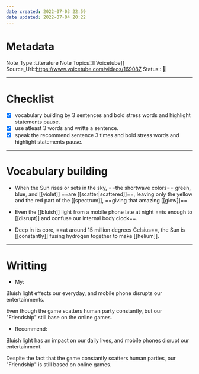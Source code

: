 ```yaml
---
date created: 2022-07-03 22:59
date updated: 2022-07-04 20:22
---
```


# Metadata

Note_Type::Literature Note
Topics::[[Voicetube]]
Source_Url::<https://www.voicetube.com/videos/169087>
Status:: 👶

---

# Checklist

- [x] vocabulary building by 3 sentences and bold stress words and highlight statements pause.
- [x] use atleast 3 words and writte a sentence.
- [x] speak the recommend sentence 3 times and bold stress words and highlight statements pause.

---

# Vocabulary building

- When the Sun rises or sets in the sky, ==the shortwave colors== green, blue, and [[violet]] ==are [[scatter|scattered]]==, leaving only the yellow and the red part of the [[spectrum]], ==giving that amazing [[glow]]==.

- Even the [[bluish]] light from a mobile phone late at night ==is enough to [[disrupt]] and confuse our internal body clock==.

- Deep in its core, ==at around 15 million degrees Celsius==, the Sun is [[constantly]] fusing hydrogen together to make [[helium]].

---

# Writting

- My:

Bluish light effects our everyday, and mobile phone disrupts our entertainments.

Even though the game scatters human party constantly, but our "Friendship" still base on the online games.

- Recommend:

Bluish light has an impact on our daily lives, and mobile phones disrupt our entertainment.

Despite the fact that the game constantly scatters human parties, our "Friendship" is still based on online games.
